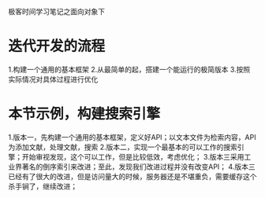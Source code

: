 极客时间学习笔记之面向对象下

# 迭代开发的流程
1.构建一个通用的基本框架
2.从最简单的起，搭建一个能运行的极简版本
3.按照实际情况对具体过程进行优化

# 本节示例，构建搜索引擎
1.版本一，先构建一个通用的基本框架，定义好API；以文本文件为检索内容，API为添加文献，处理文献，搜索
2.版本二，实现一个最基本的可以工作的搜索引擎；开始审视发现，这个可以工作，但是比较低效，考虑优化；
3.版本三采用工业界著名的倒序索引来改进；至此，发现我们改进过程并没有改变API；
4.版本三已经有了很大的改进，但是访问量大的时候，服务器还是不堪重负，需要缓存这个杀手锏了，继续改进；



